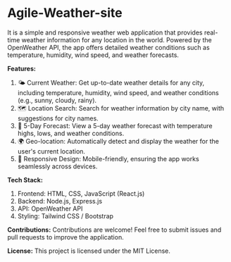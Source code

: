 # Agile-Weather-site
It is a simple and responsive weather web application that provides real-time weather information for any location in the world. Powered by the OpenWeather API, the app offers detailed weather conditions such as temperature, humidity, wind speed, and weather forecasts.

**Features:**
1. 🌤️ Current Weather: Get up-to-date weather details for any city, including temperature, humidity, wind speed, and weather conditions (e.g., sunny, cloudy, rainy).
2. 🗺️ Location Search: Search for weather information by city name, with suggestions for city names.
3. 📅 5-Day Forecast: View a 5-day weather forecast with temperature highs, lows, and weather conditions.
4. 🌍 Geo-location: Automatically detect and display the weather for the user's current location.
5. 📱 Responsive Design: Mobile-friendly, ensuring the app works seamlessly across devices.

**Tech Stack:**
1. Frontend: HTML, CSS, JavaScript (React.js)
2. Backend: Node.js, Express.js 
3. API: OpenWeather API
4. Styling: Tailwind CSS / Bootstrap

**Contributions:**
Contributions are welcome! Feel free to submit issues and pull requests to improve the application.

**License:**
This project is licensed under the MIT License.

